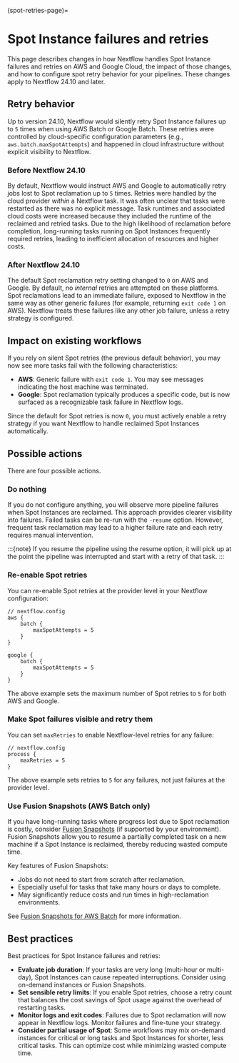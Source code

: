 (spot-retries-page)=

# Spot Instance failures and retries

This page describes changes in how Nextflow handles Spot Instance failures and retries on AWS and Google Cloud, the impact of those changes, and how to configure spot retry behavior for your pipelines. These changes apply to Nextflow 24.10 and later.

## Retry behavior

Up to version 24.10, Nextflow would silently retry Spot Instance failures up to `5` times when using AWS Batch or Google Batch. These retries were controlled by cloud-specific configuration parameters (e.g., `aws.batch.maxSpotAttempts`) and happened in cloud infrastructure without explicit visibility to Nextflow.

<h3>Before Nextflow 24.10</h3>

By default, Nextflow would instruct AWS and Google to automatically retry jobs lost to Spot reclamation up to `5` times. Retries were handled by the cloud provider _within_ a Nextflow task. It was often unclear that tasks were restarted as there was no explicit message. Task runtimes and associated cloud costs were increased because they included the runtime of the reclaimed and retried tasks. Due to the high likelihood of reclamation before completion, long-running tasks running on Spot Instances frequently required retries, leading to inefficient allocation of resources and higher costs.

<h3>After Nextflow 24.10</h3>

The default Spot reclamation retry setting changed to `0` on AWS and Google. By default, no _internal_ retries are attempted on these platforms. Spot reclamations lead to an immediate failure, exposed to Nextflow in the same way as other generic failures (for example, returning `exit code 1` on AWS). Nextflow treats these failures like any other job failure, unless a retry strategy is configured.

## Impact on existing workflows

If you rely on silent Spot retries (the previous default behavior), you may now see more tasks fail with the following characteristics:

- **AWS**: Generic failure with `exit code 1`. You may see messages indicating the host machine was terminated.
- **Google**: Spot reclamation typically produces a specific code, but is now surfaced as a recognizable task failure in Nextflow logs.

Since the default for Spot retries is now `0`, you must actively enable a retry strategy if you want Nextflow to handle reclaimed Spot Instances automatically.

## Possible actions

There are four possible actions.

### Do nothing

If you do not configure anything, you will observe more pipeline failures when Spot Instances are reclaimed. This approach provides clearer visibility into failures. Failed tasks can be re-run with the `-resume` option. However, frequent task reclamation may lead to a higher failure rate and each retry requires manual intervention.

:::{note}
If you resume the pipeline using the resume option, it will pick up at the point the pipeline was interrupted and start with a retry of that task.
:::

### Re-enable Spot retries

You can re-enable Spot retries at the provider level in your Nextflow configuration:

```
// nextflow.config
aws {
    batch {
        maxSpotAttempts = 5
    }
}

google {
    batch {
        maxSpotAttempts = 5
    }
}
```

The above example sets the maximum number of Spot retries to `5` for both AWS and Google.

### Make Spot failures visible and retry them

You can set `maxRetries` to enable Nextflow-level retries for any failure:

```
// nextflow.config
process {
    maxRetries = 5
}
```

The above example sets retries to `5` for any failures, not just failures at the provider level.

### Use Fusion Snapshots (AWS Batch only)

If you have long-running tasks where progress lost due to Spot reclamation is costly, consider [Fusion Snapshots](https://docs.seqera.io/fusion/guide/snapshots) (if supported by your environment). Fusion Snapshots allow you to resume a partially completed task on a new machine if a Spot Instance is reclaimed, thereby reducing wasted compute time.

Key features of Fusion Snapshots:

- Jobs do not need to start from scratch after reclamation.
- Especially useful for tasks that take many hours or days to complete.
- May significantly reduce costs and run times in high-reclamation environments.

See [Fusion Snapshots for AWS Batch](https://docs.seqera.io/fusion/guide/snapshots) for more information.

## Best practices

Best practices for Spot Instance failures and retries:

- **Evaluate job duration**: If your tasks are very long (multi-hour or multi-day), Spot Instances can cause repeated interruptions. Consider using on-demand instances or Fusion Snapshots.
- **Set sensible retry limits**: If you enable Spot retries, choose a retry count that balances the cost savings of Spot usage against the overhead of restarting tasks.
- **Monitor logs and exit codes**: Failures due to Spot reclamation will now appear in Nextflow logs. Monitor failures and fine-tune your strategy.
- **Consider partial usage of Spot**: Some workflows may mix on-demand instances for critical or long tasks and Spot Instances for shorter, less critical tasks. This can optimize cost while minimizing wasted compute time.
